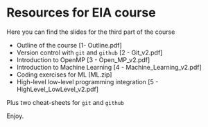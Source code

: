 # Resources for EIA course

Here you can find the slides for the third part of the course

- Outline of the course [1- Outline.pdf]
- Version control with `git` and `github` [2 - Git_v2.pdf]
- Introduction to OpenMP [3 - Open_MP_v2.pdf]
- Introduction to Machine Learning [4 - Machine_Learning_v2.pdf]
- Coding exercises for ML [ML.zip]
- High-level low-level programming integration [5 - HighLevel_LowLevel_v2.pdf]

Plus two cheat-sheets for `git` and `github`

Enjoy.


